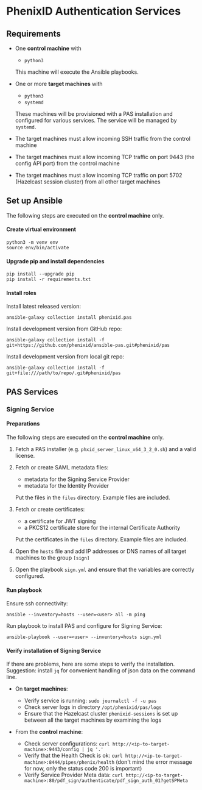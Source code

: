 # PhenixID Authentication Services

## Requirements

 - One **control machine** with 
 
    - `python3` 
   
   This machine will execute the Ansible playbooks.
 
 - One or more **target machines** with 
 
    - `python3` 
    - `systemd`
   
   These machines will be provisioned with a PAS installation and configured for various services. The service will be managed by `systemd`.
 
 - The target machines must allow incoming SSH traffic from the control machine
 
 - The target machines must allow incoming TCP traffic on port 9443 (the config API port) from the control machine
 
 - The target machines must allow incoming TCP traffic on port 5702 (Hazelcast session cluster) from all other target machines

## Set up Ansible 

The following steps are executed on the **control machine** only.

#### Create virtual environment

```
python3 -m venv env
source env/bin/activate
```

#### Upgrade pip and install dependencies
```
pip install --upgrade pip
pip install -r requirements.txt
```

#### Install roles
Install latest released version:
```
ansible-galaxy collection install phenixid.pas
```

Install development version from GitHub repo:
```
ansible-galaxy collection install -f git+https://github.com/phenixid/ansible-pas.git#phenixid/pas
```

Install development version from local git repo:
```
ansible-galaxy collection install -f git+file:///path/to/repo/.git#phenixid/pas
```

## PAS Services

### Signing Service

#### Preparations

The following steps are executed on the **control machine** only.
 
1. Fetch a PAS installer (e.g. `phxid_server_linux_x64_3_2_0.sh`) and a valid license.

1. Fetch or create SAML metadata files:
     - metadata for the Signing Service Provider 
     - metadata for the Identity Provider
     
     Put the files in the `files` directory. Example files are included.

1. Fetch or create certificates:
     - a certificate for JWT signing 
     - a PKCS12 certificate store for the internal Certificate Authority

     Put the certificates in the `files` directory. Example files are included.
     
1. Open the `hosts` file and add IP addresses or DNS names of all target machines to the group `[sign]`
     
1. Open the playbook `sign.yml` and ensure that the variables are correctly configured.

#### Run playbook

Ensure ssh connectivity:
```
ansible --inventory=hosts --user=<user> all -m ping
```

Run playbook to install PAS and configure for Signing Service:
```
ansible-playbook --user=<user> --inventory=hosts sign.yml
```

#### Verify installation of Signing Service

If there are problems, here are some steps to verify the installation.
Suggestion: install `jq` for convenient handling of json data on the command line.

 - On **target machines**:
    - Verify service is running: `sudo journalctl -f -u pas`
    - Check server logs in directory `/opt/phenixid/pas/logs`
    - Ensure that the Hazelcast cluster `phenixid-sessions` is set up between all the target machines by examining the logs
 
 - From the **control machine**: 
    - Check server configurations: `curl http://<ip-to-target-machine>:9443/config | jq '.'`
    - Verify that the Health Check is ok: `curl http://<ip-to-target-machine>:8444/pipes/phenix/health` (don't mind the error message for now, only the status code 200 is important)
    - Verify Service Provider Meta data: `curl http://<ip-to-target-machine>:80/pdf_sign/authenticate/pdf_sign_auth_01?getSPMeta`